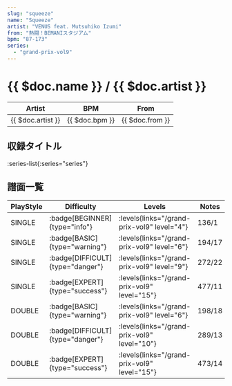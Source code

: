 ```yaml
---
slug: "squeeze"
name: "Squeeze"
artist: "VENUS feat. Mutsuhiko Izumi"
from: "熱闘！BEMANIスタジアム"
bpm: "87-173"
series:
  - "grand-prix-vol9"
---
```


# {{ $doc.name }} / {{ $doc.artist }}

|Artist|BPM|From|
|------|---|----|
|{{ $doc.artist }}|{{ $doc.bpm }}|{{ $doc.from }}|

## 収録タイトル

:series-list{:series="series"}

## 譜面一覧

|PlayStyle|Difficulty|Levels|Notes|Movie|
|---------|----------|------|-----|-----|
|SINGLE| :badge[BEGINNER]{type="info"}| :levels{links="/grand-prix-vol9" level="4"}|136/1||
|SINGLE| :badge[BASIC]{type="warning"}| :levels{links="/grand-prix-vol9" level="6"}|194/17||
|SINGLE| :badge[DIFFICULT]{type="danger"}| :levels{links="/grand-prix-vol9" level="9"}|272/22||
|SINGLE| :badge[EXPERT]{type="success"}| :levels{links="/grand-prix-vol9" level="15"}|477/11||
|DOUBLE| :badge[BASIC]{type="warning"}| :levels{links="/grand-prix-vol9" level="6"}|198/18||
|DOUBLE| :badge[DIFFICULT]{type="danger"}| :levels{links="/grand-prix-vol9" level="10"}|289/13||
|DOUBLE| :badge[EXPERT]{type="success"}| :levels{links="/grand-prix-vol9" level="15"}|473/14||
